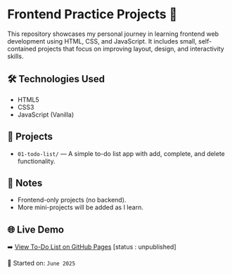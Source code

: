 # Frontend Practice Projects 🚀

This repository showcases my personal journey in learning frontend web development using HTML, CSS, and JavaScript. It includes small, self-contained projects that focus on improving layout, design, and interactivity skills.



## 🛠️ Technologies Used

- HTML5
- CSS3
- JavaScript (Vanilla)



## 📂 Projects

- `01-todo-list/` — A simple to-do list app with add, complete, and delete functionality.



## 📌 Notes

- Frontend-only projects (no backend).
- More mini-projects will be added as I learn.



## 🌐 Live Demo

➡️ [View To-Do List on GitHub Pages](https://snowxshade.github.io/The-html-css-js-playground/)  [status : unpublished]





📅 Started on: `June 2025`

